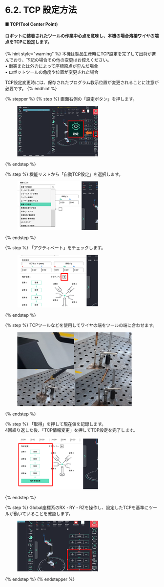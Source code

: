 # 6.2. TCP 設定方法

#### ■ TCP(Tool Center Point)

#### ロボットに装着されたツールの作業中心点を意味し、本機の場合溶接ワイヤの端点をTCPに設定します。

{% hint style="warning" %}
本機は製品生産時にTCP設定を完了して出荷が進んでおり、下記の場合その他の変更はお控えください。\
• 衝突または外力によって座標原点が歪んだ場合\
• ロボットツールの角度や位置が変更された場合

TCP設定変更時には、保存されたプログラム教示位置が変更されることに注意が必要です。
{% endhint %}

{% stepper %}
{% step %}
画面右側の「設定ボタン」を押します。

<div align="left"><figure><img src="../.gitbook/assets/그림1.png" alt=""><figcaption></figcaption></figure></div>
{% endstep %}

{% step %}
機能リストから「自動TCP設定」を選択します。

<div align="left"><figure><img src="../.gitbook/assets/그림2.png" alt=""><figcaption></figcaption></figure></div>
{% endstep %}

{% step %}
「アクティベート」をチェックします。

<div align="left"><figure><img src="../.gitbook/assets/그림3.png" alt=""><figcaption></figcaption></figure></div>
{% endstep %}

{% step %}
TCPツールなどを使用してワイヤの端をツールの端に合わせます。

<div align="left"><figure><img src="../.gitbook/assets/그림4.png" alt="" width="375"><figcaption></figcaption></figure></div>
{% endstep %}

{% step %}
「取得」を押して現在値を記録します。\
4回繰り返した後、「TCP情報変更」を押してTCP設定を完了します。

<div align="left"><figure><img src="../.gitbook/assets/그림5.png" alt=""><figcaption></figcaption></figure></div>
{% endstep %}

{% step %}
Global座標系のRX・RY・RZを操作し、設定したTCPを基準にツールが動いていることを確認します。

<div align="left"><figure><img src="../.gitbook/assets/그림6.png" alt=""><figcaption></figcaption></figure></div>
{% endstep %}
{% endstepper %}
